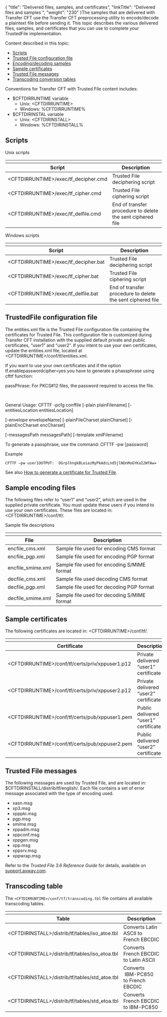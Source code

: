 {
    "title": "Delivered files, samples, and certificates",
    "linkTitle": "Delivered files and samples ",
    "weight": "230"
}The samples that are delivered with Transfer CFT use the Transfer CFT preprocessing utility to encode/decode a plaintext file before sending it. This topic describes the various delivered files, samples, and certificates that you can use to complete your <span class="mc-variable suite_variables.TrustedFileName variable">TrustedFile</span> implementation.

Content described in this topic:

-   [Scripts](#Scripts)
-   [Trusted File configuration file](#Trusted)
-   [Encoding/decoding samples](#Sample)
-   [Sample certificates](#Sample)
-   [Trusted File messages](#Messages)
-   [Transcoding conversion tables](#Transcod)

Conventions for Transfer CFT with Trusted File content includes:

-   $CFTDIRRUNTIME variable
    -   Unix: &lt;CFTDIRRUNTIME>
    -   Windows: %CFTDIRRUNTIME%
-   $CFTDIRINSTAL variable
    -   Unix: &lt;CFTDIRINSTALL>
    -   Windows: %CFTDIRINSTALL%

<span id="Scripts"></span>

## Scripts

<span class="autonumber"></span>Unix scripts

<table>
   <th>
      <tr>
<th>Script         </th>
<th>Description         </th>
      </tr>
   </thead>
   <tbody>
      <tr>
         <td>&lt;CFTDIRRUNTIME&gt;/exec/tf_decipher.cmd         </td>
         <td>Trusted File deciphering script         </td>
      </tr>
      <tr>
         <td>&lt;CFTDIRRUNTIME&gt;/exec/tf_cipher.cmd         </td>
         <td>Trusted File ciphering script         </td>
      </tr>
      <tr>
         <td>&lt;CFTDIRRUNTIME&gt;/exec/tf_delfile.cmd         </td>
         <td>End of transfer procedure to delete the sent ciphered file         </td>
      </tr>
   </tbody>
</table>

<span class="autonumber"></span>Windows scripts

<table>
   <th>
      <tr>
<th>Script         </th>
<th>Description         </th>
      </tr>
   </thead>
   <tbody>
      <tr>
         <td>&lt;CFTDIRRUNTIME&gt;/exec/tf_decipher.bat         </td>
         <td>Trusted File deciphering script         </td>
      </tr>
      <tr>
         <td>&lt;CFTDIRRUNTIME&gt;/exec/tf_cipher.bat         </td>
         <td>Trusted File ciphering script         </td>
      </tr>
      <tr>
         <td>&lt;CFTDIRRUNTIME&gt;/exec/tf_delfile.bat         </td>
         <td>End of transfer procedure to delete the sent ciphered file         </td>
      </tr>
   </tbody>
</table>

<span id="Trusted"></span>

## <span class="mc-variable suite_variables.TrustedFileName variable">TrustedFile</span> configuration file

The <span class="bold_in_para">entities.xml </span>file is the Trusted File configuration file containing the certificates for Trusted File. This configuration file is customized during Transfer CFT installation with the supplied default private and public certificates, “user1” and “user2”. If you intent to use your own certificates, update the entities.xml file, located at &lt;CFTDIRRUNTIME>/conf/tf/entities.xml.

If you want to use your own certificates and if the option tf.enablepasswordcipher=yes you have to generate a phassphrase using cfttf function:

passPhrase: For PKCS#12 files, the password required to access the file.

 

General Usage: CFTTF -pcfg conffile \[-plain plainFilename\] \[-entitiesLocation entitiesLocation\]

\[-envelope envelopeName\] \[-plainFileCharset plainCharset\] \[-plainEncCharset encCharset\]

\[-messagesPath messagesPath\] \[-template xmlFilename\]

To generate a passphrase, use the command: <span class="code">CFTTF -pw \[password\]</span>

Example


    CFTTF –pw user1OUTPUT:  OGrplhngkBLeiazMyPkAdcLnd5jlNOnMoGYKaI2WfAw=

See also [How to generate a certificate for Trusted File](../tf_generate_cert).

<span id="Sample"></span>

## Sample encoding files

The following files refer to “user1” and “user2”, which are used in the supplied private certificate. You must update these users if you intend to use your own certificates. These files are located in: &lt;CFTDIRRUNTIME>/conf/tf/.

<span class="autonumber"></span>Sample file descriptions

<table>
   <th>
      <tr>
<th>File         </th>
<th>Description         </th>
      </tr>
   </thead>
   <tbody>
      <tr>
         <td>encfile_cms.xml         </td>
         <td>Sample file used for encoding CMS format         </td>
      </tr>
      <tr>
         <td>encfile_pgp.xml         </td>
         <td>Sample file used for encoding PGP format         </td>
      </tr>
      <tr>
         <td>encfile_smime.xml         </td>
         <td>Sample file used for encoding S/MIME format         </td>
      </tr>
      <tr>
         <td>decfile_cms.xml         </td>
         <td>Sample file used decoding CMS format         </td>
      </tr>
      <tr>
         <td>decfile_pgp.xml         </td>
         <td>Sample file used for decoding PGP format         </td>
      </tr>
      <tr>
         <td>decfile_smime.xml         </td>
         <td>Sample file used for decoding S/MIME format         </td>
      </tr>
   </tbody>
</table>

## Sample certificates

The following certificates are located in: &lt;CFTDIRRUNTIME>/conf/tf/.

<table>
   <th>
      <tr>
<th>Certificate         </th>
<th>Description         </th>
      </tr>
   </thead>
   <tbody>
      <tr>
         <td>&lt;CFTDIRRUNTIME&gt;/conf/tf/certs/priv/xppuser1.p12         </td>
         <td>Private delivered “user1” certificate         </td>
      </tr>
      <tr>
         <td>&lt;CFTDIRRUNTIME&gt;/conf/tf/certs/priv/xppuser2.p12         </td>
         <td>Private delivered “user2” certificate         </td>
      </tr>
      <tr>
         <td>&lt;CFTDIRRUNTIME&gt;/conf/tf/certs/pub/xppuser1.pem         </td>
         <td>Public delivered “user1” certificate         </td>
      </tr>
      <tr>
         <td>&lt;CFTDIRRUNTIME&gt;/conf/tf/certs/pub/xppuser2.pem         </td>
         <td>Public delivered “user2” certificate         </td>
      </tr>
   </tbody>
</table>

<span id="Messages"></span>

## Trusted File messages

The following messages are used by Trusted File, and are located in: <span class="code">$CFTDIRINSTALL/distrib/tf/english/</span><span class="bold_in_para">.</span> Each file contains a set of error message associated with the type of encoding used.

-   xasn.msg
-   xp3.msg
-   xpppki.msg
-   pgp.msg
-   smime.msg
-   xppadm.msg
-   xppconf.msg
-   xppgen.msg
-   xpp.msg
-   xppsrv.msg
-   xppwrap.msg

Refer to the <span class="italic_in_para" style="font-style: italic;">Trusted File 3.6 Reference Guide</span> for details, available on [support.axway.com](https://support.axway.com/).

<span id="Transcod"></span>

## Transcoding table

The <span class="bold_in_para"> </span>`<CFTDIRRUNTIME>/conf/tf/transcoding.tbl`<span class="bold_in_para"> </span>file contains all available transcoding tables.

<table>
   <th>
      <tr>
<th>Table         </th>
<th>Description         </th>
      </tr>
   </thead>
   <tbody>
      <tr>
         <td>&lt;CFTDIRINSTALL&gt;/distrib/tf/tables/iso_atoe.tbl         </td>
         <td>Converts Latin ASCII to French EBCDIC         </td>
      </tr>
      <tr>
         <td>&lt;CFTDIRINSTALL&gt;/distrib/tf/tables/iso_etoa.tbl         </td>
         <td>Converts French EBCDIC to Latin ASCII         </td>
      </tr>
      <tr>
         <td>&lt;CFTDIRINSTALL&gt;/distrib/tf/tables/std_atoe.tbl         </td>
         <td>Converts  IBM-PC850 to French EBCDIC         </td>
      </tr>
      <tr>
         <td>&lt;CFTDIRINSTALL&gt;/distrib/tf/tables/std_etoa.tbl         </td>
         <td>Converts French EBCDIC to IBM-PC850         </td>
      </tr>
   </tbody>
</table>

